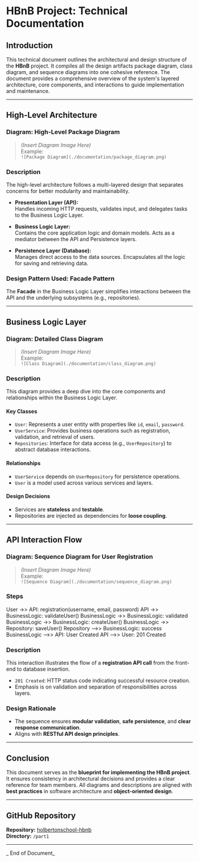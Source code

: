 # HBnB Project: Technical Documentation

## Introduction

This technical document outlines the architectural and design structure of the **HBnB** project. It compiles all the design artifacts package diagram, class diagram, and sequence diagrams into one cohesive reference. The document provides a comprehensive overview of the system's layered architecture, core components, and interactions to guide implementation and maintenance.

---

## High-Level Architecture
 
### Diagram: High-Level Package Diagram

> *(Insert Diagram Image Here)*  
> Example:  
> `![Package Diagram](./documentation/package_diagram.png)`

### Description

The high-level architecture follows a multi-layered design that separates concerns for better modularity and maintainability.

- **Presentation Layer (API):**  
  Handles incoming HTTP requests, validates input, and delegates tasks to the Business Logic Layer.

- **Business Logic Layer:**  
  Contains the core application logic and domain models. Acts as a mediator between the API and Persistence layers.

- **Persistence Layer (Database):**  
  Manages direct access to the data sources. Encapsulates all the logic for saving and retrieving data.

### Design Pattern Used: Facade Pattern

The **Facade** in the Business Logic Layer simplifies interactions between the API and the underlying subsystems (e.g., repositories).

---

## Business Logic Layer

### Diagram: Detailed Class Diagram

> *(Insert Diagram Image Here)*  
> Example:  
> `![Class Diagram](./documentation/class_diagram.png)`

### Description

This diagram provides a deep dive into the core components and relationships within the Business Logic Layer.

#### Key Classes

- `User`: Represents a user entity with properties like `id`, `email`, `password`.
- `UserService`: Provides business operations such as registration, validation, and retrieval of users.
- `Repositories`: Interface for data access (e.g., `UserRepository`) to abstract database interactions.

#### Relationships

- `UserService` depends on `UserRepository` for persistence operations.
- `User` is a model used across various services and layers.

#### Design Decisions

- Services are **stateless** and **testable**.
- Repositories are injected as dependencies for **loose coupling**.

---

## API Interaction Flow

### Diagram: Sequence Diagram for User Registration

> *(Insert Diagram Image Here)*  
> Example:  
> `![Sequence Diagram](./documentation/sequence_diagram.png)`

### Steps


User ->> API: registration(username, email, password)
API ->> BusinessLogic: validateUser()
BusinessLogic ->> BusinessLogic: validated
BusinessLogic ->> BusinessLogic: createUser()
BusinessLogic ->> Repository: saveUser()
Repository -->> BusinessLogic: success
BusinessLogic -->> API: User Created
API -->> User: 201 Created


###  Description

This interaction illustrates the flow of a **registration API call** from the front-end to database insertion.

- `201 Created`: HTTP status code indicating successful resource creation.
- Emphasis is on validation and separation of responsibilities across layers.

###  Design Rationale

- The sequence ensures **modular validation**, **safe persistence**, and **clear response communication**.
- Aligns with **RESTful API design principles**.

---

##  Conclusion

This document serves as the **blueprint for implementing the HBnB project**. It ensures consistency in architectural decisions and provides a clear reference for team members. All diagrams and descriptions are aligned with **best practices** in software architecture and **object-oriented design**.

---

##  GitHub Repository

**Repository:** [holbertonschool-hbnb](https://github.com/YOUR_USERNAME/holbertonschool-hbnb)  
**Directory:** `/part1`

---

_ End of Document_

